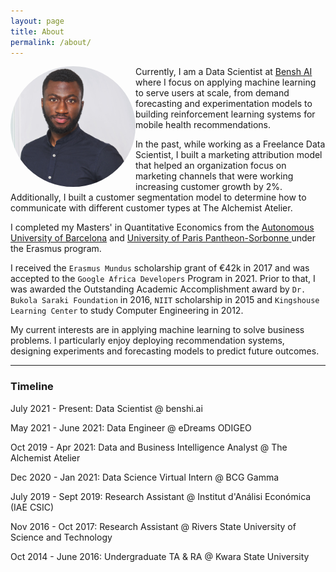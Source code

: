 ```yaml
---
layout: page
title: About
permalink: /about/
---
```

<img style="float: left; border-radius:50%" src="/images/profile.jpeg" width="200">

Currently, I am a Data Scientist at [Bensh AI](https://benshi.ai) where I focus on applying machine learning to serve users at scale, from demand forecasting and experimentation models to building reinforcement learning systems for mobile health recommendations.

In the past, while working as a Freelance Data Scientist, I built a marketing attribution model that helped an organization focus on marketing channels that were working increasing customer growth by 2%. Additionally, I built a customer segmentation model to determine how to communicate with different customer types at The Alchemist Atelier.

I completed my Masters' in Quantitative Economics from the [Autonomous University of Barcelona](https://uab.cat) and [University of Paris Pantheon-Sorbonne ](https://www.pantheonsorbonne.fr/en) under the Erasmus program.

I received the `Erasmus Mundus` scholarship grant of €42k in 2017 and was accepted to the `Google Africa Developers` Program in 2021. Prior to that, I was awarded the Outstanding Academic Accomplishment award by `Dr. Bukola Saraki Foundation` in 2016, `NIIT` scholarship in 2015 and `Kingshouse Learning Center` to study Computer Engineering in 2012.

My current interests are in applying machine learning to solve business problems. I particularly enjoy deploying recommendation systems, designing experiments and forecasting models to predict future outcomes.

<!-- ![image alt >](/images/profile.jpeg) -->



***
### Timeline
July 2021 - Present: Data Scientist @ benshi.ai

May 2021 - June 2021: Data Engineer @ eDreams ODIGEO

Oct 2019 - Apr 2021: Data and Business Intelligence Analyst @ The Alchemist Atelier

Dec 2020 - Jan 2021: Data Science Virtual Intern @ BCG Gamma

July 2019 - Sept 2019: Research Assistant @ Institut d'Análisi Económica (IAE CSIC)

Nov 2016 - Oct 2017: Research Assistant @ Rivers State University of Science and Technology

Oct 2014 - June 2016: Undergraduate TA & RA @ Kwara State University
